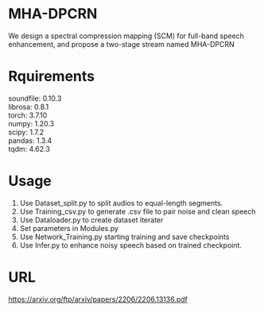 # MHA-DPCRN
We design a spectral compression mapping (SCM) for full-band speech enhancement, and propose a two-stage stream named MHA-DPCRN

# Rquirements
soundfile: 0.10.3  
librosa:   0.8.1  
torch:     3.7.10  
numpy:     1.20.3  
scipy:     1.7.2  
pandas:    1.3.4  
tqdm:      4.62.3  

# Usage
1. Use Dataset_split.py to split audios to equal-length segments.  
2. Use Training_csv.py to generate .csv file to pair noise and clean speech  
3. Use Dataloader.py to create dataset iterater  
4. Set parameters in Modules.py  
5. Use Network_Training.py starting training and save checkpoints  
6. Use Infer.py to enhance noisy speech based on trained checkpoint.  

# URL
https://arxiv.org/ftp/arxiv/papers/2206/2206.13136.pdf

